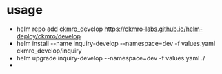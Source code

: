 
# usage

* helm repo add ckmro_develop https://ckmro-labs.github.io/helm-deploy/ckmro/develop
* helm install --name inquiry-develop --namespace=dev -f values.yaml ckmro_develop/inquiry
* helm upgrade inquiry-develop --namespace=dev -f values.yaml ./
*
